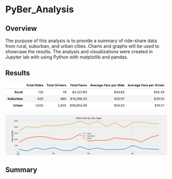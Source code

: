 # PyBer_Analysis

## Overview
The purpuse of this analysis is to provide a summary of ride-share data from rural, suburban, and urban cities. Charts and graphs will be used to showcase the results. The analysis and visualizations were created in Jupyter lab with using Python with matplotlib and pandas.

## Results

![table](Analysis/Pyber_summary_table.png)

![chart](Analysis/PyBer_fare_summary.png)

## Summary
